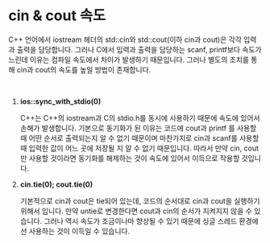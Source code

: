 # cin & cout 속도

C++ 언어에서 iostream 헤더의 std::cin와 std::cout(이하 cin과 cout)은 각각 입력과 출력을 담당합니다. 그러나 C에서 입력과 출력을 담당하는 scanf, printf보다 속도가 느린데 이유는 컴파일 속도에서 차이가 발생하기 때문입니다. 그러나 별도의 조치를 통해 cin과 cout의 속도를 높일 방법이 존재합니다.

<br>

1. **ios::sync_with_stdio(0)**

   C++는 C++의 iostream과 C의 stdio.h를 동시에 사용하기 때문에 속도에 있어서 손해가 발생합니다. 기본으로 동기화가 된 이유는 코드에 cout과 printf 를 사용할 때 어떤 순서로 출력되는지 알 수 없기 때문이며 마찬가지로 cin과 scanf를 사용할 때 입력한 값이 어느 곳에 저장될 지 알 수 없기 때문입니다. 따라서 만약 cin, cout만 사용할 것이라면 동기화를 해제하는 것이 속도에 있어서 이득으로 작용할 것입니다.



2. **cin.tie(0); cout.tie(0)**

   기본적으로 cin과 cout은 tie되어 있는데, 코드의 순서대로 cin과 cout을 실행하기 위해서 입니다. 만약 untie로 변경한다면 cout과 cin의 순서가 지켜지지 않을 수 있습니다. 그러나 역시 속도가 조금이나마 향상될 수 있기 때문에 싱글 스레드 환경에선 사용하는 것이 이득일 수 있습니다.


